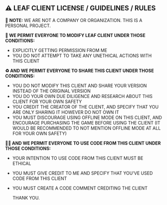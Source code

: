 ##  ⚠️ LEAF CLIENT LICENSE / GUIDELINES / RULES

📝 __NOTE:__ WE ARE NOT A COMPANY OR ORGANIZATION. THIS IS A PERSONAL PROJECT. 

__🔧 WE PERMIT EVERYONE TO MODIFY LEAF CLIENT UNDER THOSE CONDITIONS:__
- EXPLICITLY GETTING PERMISSION FROM ME
- YOU DO NOT ATTEMPT TO TAKE ANY UNETHICAL ACTIONS WITH THIS CLIENT

__♻️ AND WE PERMIT EVERYONE TO SHARE THIS CLIENT UNDER THOSE CONDITIONS:__
- YOU DO NOT MODIFY THIS CLIENT AND SHARE YOUR VERSION INSTEAD OF THE ORIGINAL VERSION
- YOU DO YOUR OWN DUE DILIGENCE AND RESEARCH ABOUT THIS CLIENT FOR YOUR OWN SAFETY
- YOU CREDIT THE CREATOR OF THE CLIENT, AND SPECIFY THAT YOU ARE ONLY SHARING IT HOWEVER DO NOT OWN IT
- YOU MUST DISCOURAGE USING OFFLINE MODE ON THIS CLIENT, AND ENCOURAGE PURCHASING THE GAME BEFORE USING THE CLIENT (IT WOULD BE RECOMMENDED TO NOT MENTION OFFLINE MODE AT ALL FOR YOUR OWN SAFETY)

__🧑‍💻 AND WE PERMIT EVERYONE TO USE CODE FROM THIS CLIENT UNDER THOSE CONDITIONS:__
- YOUR INTENTION TO USE CODE FROM THIS CLIENT MUST BE ETHICAL
- YOU MUST GIVE CREDIT TO ME AND SPECIFY THAT YOU'VE USED CODE FROM THIS CLIENT
- YOU MUST CREATE A CODE COMMENT CREDITING THE CLIENT

  THANK YOU.
